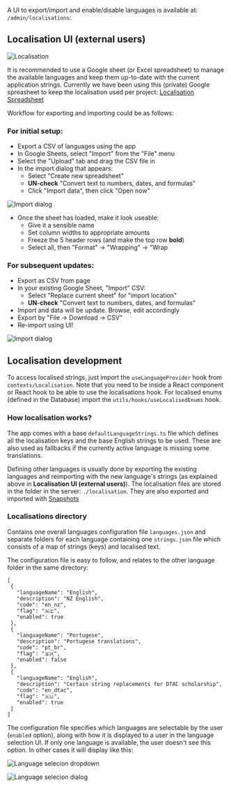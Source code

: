 A UI to export/import and enable/disable languages is available at: `/admin/localisations`:

## Localisation UI (external users)

![Localisation](/images/localisation-ui.png)

It is recommended to use a Google sheet (or Excel spreadsheet) to manage the available languages and keep them up-to-date with the current application strings. Currently we have been using this (private) Google spreasheet to keep the localisation used per project: [Localisation Spreadsheet](https://docs.google.com/spreadsheets/d/1RE80Rqm5_TI3k1ibm9C5gEyGjk9l91Od4244D6gZqCw)

Workflow for exporting and importing could be as follows:

### For initial setup:

- Export a CSV of languages using the app
- In Google Sheets, select "Import" from the "File" menu
- Select the "Upload" tab and drag the CSV file in
- In the import dialog that appears:
  - Select "Create new spreadsheet"
  - **UN-check** "Convert text to numbers, dates, and formulas"
  - Click "Import data", then click "Open now"

![Import dialog](/images/google-sheet-import-dialog-new.png)

- Once the sheet has loaded, make it look useable:
  - Give it a sensible name
  - Set column widths to appropriate amounts
  - Freeze the 5 header rows (and make the top row **bold**)
  - Select all, then "Format" -> "Wrapping" -> "Wrap

### For subsequent updates:

- Export as CSV from page
- In your existing Google Sheet, "Import" CSV:
  - Select "Replace current sheet" for "import location"
  - **UN-check** "Convert text to numbers, dates, and formulas"
- Import and data will be update. Browse, edit accordingly
- Export by "File -> Download -> CSV"
- Re-import using UI!

![Import dialog](/images/google-sheet-import-dialog.png)

## Localisation development

To access localised strings, just import the `useLanguageProvider` hook from `contexts/Localisation`. Note that you need to be inside a React component or React hook to be able to use the localisations hook. For localised enums (defined in the Database) import the `utils/hooks/useLocalisedEnums` hook.

### How localisation works?

The app comes with a base `defaultLanguageStrings.ts` file which defines all the localisation keys and the base English strings to be used. These are also used as fallbacks if the currently active language is missing some translations.

Defining other languages is usually done by exporting the existing languages and reimporting with the new language's strings (as explained above in **Localisation UI (external users)**). The localisation files are stored in the folder in the server: `./localisation`. They are also exported and imported with [Snapshots](https://github.com/openmsupply/conforma-server/wiki/Snapshots)

### Localisations directory

Contains one overall languages configuration file `languages.json` and separate folders for each language containing one `strings.json` file which consists of a map of strings (keys) and localised text.

The configuration file is easy to follow, and relates to the other language folder in the same directory:
 ```
 [
  {
    "languageName": "English",
    "description": "NZ English",
    "code": "en_nz",
    "flag": "🇳🇿",
    "enabled": true
  },
  {
    "languageName": "Portugese",
    "description": "Portugese translations",
    "code": "pt_br",
    "flag": "🇧🇷",
    "enabled": false
  },
  {
    "languageName": "English",
    "description": "Certain string replacements for DTAC scholarship",
    "code": "en_dtac",
    "flag": "🇦🇺",
    "enabled": true
  }
]
 ```

The configuration file specifies which languages are selectable by the user (`enabled` option), along with how it is displayed to a user in the language selection UI.  If only one language is available, the user doesn't see this option. In other cases it will display like this:

![Language selecion dropdown](/images/localisation-selection-dropdown.png)

![Language selecion dialog](/images/localisation-selection-dialog.png)
